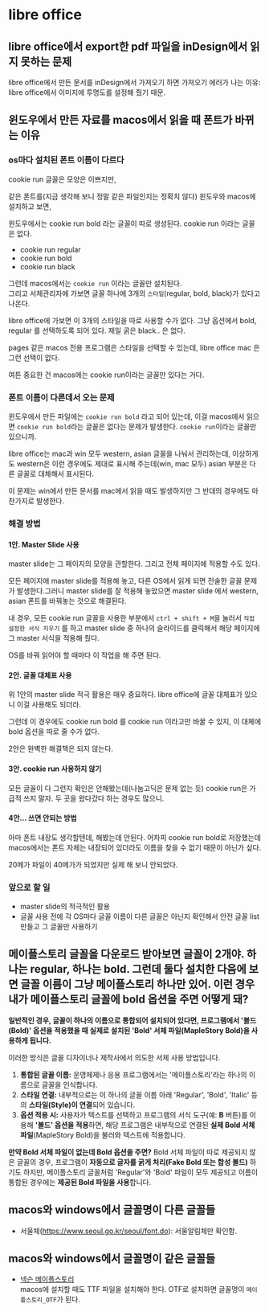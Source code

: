 # libre office

## libre office에서 export한 pdf 파일을 inDesign에서 읽지 못하는 문제

libre office에서 만든 문서를 inDesign에서 가져오기 하면 가져오기 에러가 나는 이유: libre office에서 이미지에 투명도를 설정해 줬기 때문.

## 윈도우에서 만든 자료를 macos에서 읽을 때 폰트가 바뀌는 이유

### os마다 설치된 폰트 이름이 다르다

cookie run 글꼴은 모양은 이쁘지만, 

같은 폰트를(지금 생각해 보니 정말 같은 파일인지는 정확치 않다) 윈도우와 macos에 설치하고 보면, 

윈도우에서는 cookie run bold 라는 글꼴이 따로 생성된다.
cookie run 이라는 글꼴은 없다.

- cookie run regular
- cookie run bold
- cookie run black

그런데 macos에서는 `cookie run` 이라는 글꼴만 설치된다.  
그리고 서체관리자에 가보면 글꼴 하나에 3개의 `스타일`(regular, bold, black)가 있다고 나온다. 

libre office에 가보면 이 3개의 스타일을 따로 사용할 수가 없다. 그냥 옵션에서 bold, regular 를 선택하도록 되어 있다. 제일 굵은 black.. 은 없다. 

pages 같은 macos 전용 프로그램은 스타일을 선택할 수 있는데, libre office mac 은 그런 선택이 없다. 

여튼 중요한 건 macos에는 cookie run이라는 글꼴만 있다는 거다. 

### 폰트 이름이 다른데서 오는 문제

윈도우에서 만든 파일에는 `cookie run bold` 라고 되어 있는데, 이걸 macos에서 읽으면 `cookie run bold`라는 글꼴은 없다는 문제가 발생한다. `cookie run`이라는 글꼴만 있으니까. 

libre office는 mac과 win 모두 western, asian 글꼴을 나눠서 관리하는데, 이상하게도 western은 이런 경우에도 제대로 표시해 주는데(win, mac 모두) asian 부분은 다른 글꼴로 대체해서 표시된다.

이 문제는 win에서 만든 문서를 mac에서 읽을 때도 발생하지만 그 반대의 경우에도 마찬가지로 발생한다.


### 해결 방법

#### 1안. Master Slide 사용

master slide는 그 페이지의 모양을 관할한다. 그리고 전체 페이지에 적용할 수도 있다. 

모든 페이지애 master slide를 적용해 놓고, 다른 OS에서 읽게 되면 전술한 글꼴 문제가 발생한다.그러니 master slide를 잘 적용해 놓았으면 master slide 에서 western, asian 폰트를 바꿔놓는 것으로 해결된다.

내 경우, 모든 cookie run 글꼴을 사용한 부분에서 `ctrl + shift + M`을 눌러서 `직접 설정한 서식 지우기` 를 하고 master slide 중 하나의 슬라이드를 클릭해서 해당 페이지에 그 master 서식을 적용해 줬다. 

OS를 바꿔 읽어야 할 때마다 이 작업을 해 주면 된다.


#### 2안. 글꼴 대체표 사용

위 1안의 master slide 적극 활용은 매우 중요하다. libre office에 글꼴 대체표가 있으니 이걸 사용해도 되더라. 

그런데 이 경우에도 cookie run bold 를 cookie run 이라고만 바꿀 수 있지, 이 대체에 bold 옵션을 따로 줄 수가 없다. 

2안은 완벽한 해결책은 되지 않는다.


#### 3안. cookie run 사용하지 않기

모든 글꼴이 다 그런지 확인은 안해봤는데(나눔고딕은 문제 없는 듯) cookie run은 가급적 쓰지 말자. 두 곳을 왔다갔다 하는 경우도 많으니.


#### 4안... 쓰면 안되는 방법

아마 폰트 내장도 생각할텐데, 해봤는데 안된다. 어차피  cookie run bold로 저장했는데 macos에서는 폰트 자체는 내장되어 있더라도 이름을 찾을 수 없기 때문이 아닌가 싶다. 

20메가 파일이 40메가가 되었지만 실제 해 보니 안되었다.


### 앞으로 할 일

- master slide의 적극적인 활용
- 글꼴 사용 전에 각 OS마다 글꼴 이름이 다른 글꼴은 아닌지 확인해서 안전 글꼴 list 만들고 그 글꼴만 사용하기


## 메이플스토리 글꼴을 다운로드 받아보면 글꼴이 2개야. 하나는 regular, 하나는 bold. 그런데 둘다 설치한 다음에 보면 글꼴 이름이 그냥 메이플스토리 하나만 있어. 이런 경우 내가 메이플스토리 글꼴에 bold 옵션을 주면 어떻게 돼?

**일반적인 경우, 글꼴이 하나의 이름으로 통합되어 설치되어 있다면, 프로그램에서 '볼드(Bold)' 옵션을 적용했을 때 실제로 설치된 'Bold' 서체 파일($\text{MapleStory Bold}$)을 사용하게 됩니다.**

이러한 방식은 글꼴 디자이너나 제작사에서 의도한 서체 사용 방법입니다.

1.  **통합된 글꼴 이름:** 운영체제나 응용 프로그램에서는 '메이플스토리'라는 하나의 이름으로 글꼴을 인식합니다.
2.  **스타일 연결:** 내부적으로는 이 하나의 글꼴 이름 아래 'Regular', 'Bold', 'Italic' 등의 **스타일(Style)이 연결**되어 있습니다.
3.  **옵션 적용 시:** 사용자가 텍스트를 선택하고 프로그램의 서식 도구(예: $\mathbf{B}$ 버튼)를 이용해 **'볼드' 옵션을 적용**하면, 해당 프로그램은 내부적으로 연결된 **실제 Bold 서체 파일**($\text{MapleStory Bold}$)을 불러와 텍스트에 적용합니다.

**만약 Bold 서체 파일이 없는데 Bold 옵션을 주면?**
Bold 서체 파일이 따로 제공되지 않은 글꼴의 경우, 프로그램이 **자동으로 글자를 굵게 처리(Fake Bold 또는 합성 볼드)** 하기도 하지만, 메이플스토리 글꼴처럼 'Regular'와 'Bold' 파일이 모두 제공되고 이름이 통합된 경우에는 **제공된 Bold 파일을 사용**합니다.


## macos와 windows에서 글꼴명이 다른 글꼴들
- 서울체(https://www.seoul.go.kr/seoul/font.do): 서울알림체만 확인함.

## macos와 windows에서 글꼴명이 같은 글꼴들
- [넥슨 메이플스토리](https://brand.nexon.com/ko/ci-brand-guidelines/typeface)   
macos에 설치할 때도 TTF 파일을 설치해야 한다. OTF로 설치하면 글꼴명이 `메이플스토리_OTF`가 된다.

